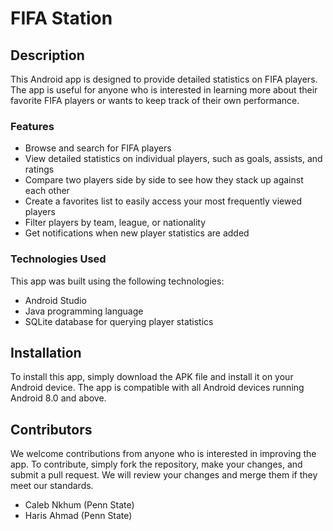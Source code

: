 # FIFA Station

## Description
This Android app is designed to provide detailed statistics on FIFA players. The app is useful for anyone who is interested in learning more about their favorite FIFA players or wants to keep track of their own performance.

### Features
- Browse and search for FIFA players
- View detailed statistics on individual players, such as goals, assists, and ratings
- Compare two players side by side to see how they stack up against each other
- Create a favorites list to easily access your most frequently viewed players
- Filter players by team, league, or nationality
- Get notifications when new player statistics are added

### Technologies Used
This app was built using the following technologies:
- Android Studio
- Java programming language
- SQLite database for querying player statistics

## Installation
To install this app, simply download the APK file and install it on your Android device. The app is compatible with all Android devices running Android 8.0 and above.

## Contributors
We welcome contributions from anyone who is interested in improving the app. To contribute, simply fork the repository, make your changes, and submit a pull request. We will review your changes and merge them if they meet our standards.
- Caleb Nkhum (Penn State)
- Haris Ahmad (Penn State)